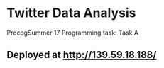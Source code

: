 # Twitter Data Analysis
PrecogSummer 17 Programming task: Task A
## Deployed at http://139.59.18.188/
